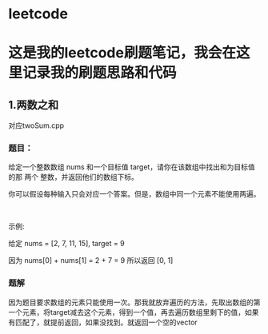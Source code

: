 # leetcode
# 这是我的leetcode刷题笔记，我会在这里记录我的刷题思路和代码
## 1.两数之和
对应twoSum.cpp
### 题目：
给定一个整数数组 nums 和一个目标值 target，请你在该数组中找出和为目标值的那 两个 整数，并返回他们的数组下标。

你可以假设每种输入只会对应一个答案。但是，数组中同一个元素不能使用两遍。

 

示例:

给定 nums = [2, 7, 11, 15], target = 9

因为 nums[0] + nums[1] = 2 + 7 = 9
所以返回 [0, 1]
### 题解
因为题目要求数组的元素只能使用一次。那我就放弃遍历的方法，先取出数组的第一个元素，将target减去这个元素，得到一个值，再去遍历数组里剩下的值，如果有匹配了，就提前返回，如果没找到。就返回一个空的vector